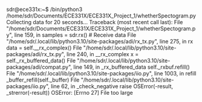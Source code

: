 sdr@ece331x:~$ /bin/python3 /home/sdr/Documents/ECE331X/ECE331X_Project_1/whetherSpectogram.py
Collecting data for 20 seconds...
Traceback (most recent call last):
  File "/home/sdr/Documents/ECE331X/ECE331X_Project_1/whetherSpectogram.py", line 159, in <module>
    samples = sdr.rx()  # Receive data
  File "/home/sdr/.local/lib/python3.10/site-packages/adi/rx_tx.py", line 275, in rx
    data = self.__rx_complex()
  File "/home/sdr/.local/lib/python3.10/site-packages/adi/rx_tx.py", line 240, in __rx_complex
    x = self._rx_buffered_data()
  File "/home/sdr/.local/lib/python3.10/site-packages/adi/compat.py", line 149, in _rx_buffered_data
    self._rxbuf.refill()
  File "/home/sdr/.local/lib/python3.10/site-packages/iio.py", line 1003, in refill
    _buffer_refill(self._buffer)
  File "/home/sdr/.local/lib/python3.10/site-packages/iio.py", line 62, in _check_negative
    raise OSError(-result, _strerror(-result))
OSError: [Errno 27] File too large
